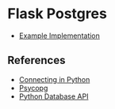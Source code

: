 # Flask Postgres

* [Example Implementation](https://mpwpostgres.herokuapp.com) 

## References
* [Connecting in Python](https://devcenter.heroku.com/articles/heroku-postgresql#connecting-in-python)
* [Psycopg](https://www.psycopg.org/docs/usage.html)
* [Python Database API](https://www.python.org/dev/peps/pep-0249/)
